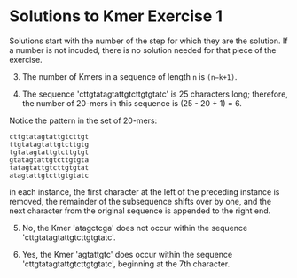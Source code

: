 # Solutions to Kmer Exercise 1

Solutions start with the number of the step for which they are the solution. If a number is not incuded, there is no solution needed for that piece of the exercise.


3. The number of Kmers in a sequence of length `n` is `(n−k+1)`.

4. The sequence 'cttgtatagtattgtcttgtgtatc' is 25 characters long; therefore, the number of 20-mers in this sequence is (25 - 20 + 1) = 6.

Notice the pattern in the set of 20-mers:
```
cttgtatagtattgtcttgt
ttgtatagtattgtcttgtg
tgtatagtattgtcttgtgt
gtatagtattgtcttgtgta
tatagtattgtcttgtgtat
atagtattgtcttgtgtatc
```
in each instance, the first character at the left of the preceding instance is removed, the remainder of the subsequence shifts over by one, and the next character from the original sequence is appended to the right end.

5. No, the Kmer 'atagctcga' does not occur within the sequence 'cttgtatagtattgtcttgtgtatc'.

6. Yes, the Kmer 'agtattgtc' does occur within the sequence 'cttgtatagtattgtcttgtgtatc', beginning at the 7th character.